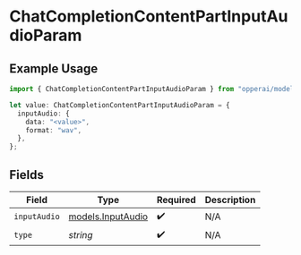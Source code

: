 # ChatCompletionContentPartInputAudioParam

## Example Usage

```typescript
import { ChatCompletionContentPartInputAudioParam } from "opperai/models";

let value: ChatCompletionContentPartInputAudioParam = {
  inputAudio: {
    data: "<value>",
    format: "wav",
  },
};
```

## Fields

| Field                                        | Type                                         | Required                                     | Description                                  |
| -------------------------------------------- | -------------------------------------------- | -------------------------------------------- | -------------------------------------------- |
| `inputAudio`                                 | [models.InputAudio](../models/inputaudio.md) | :heavy_check_mark:                           | N/A                                          |
| `type`                                       | *string*                                     | :heavy_check_mark:                           | N/A                                          |